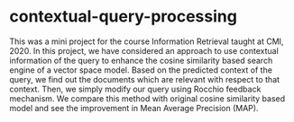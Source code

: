 # contextual-query-processing

This was a mini project for the course Information Retrieval taught at CMI, 2020. 
In this project, we have considered an approach to use contextual information of the query to enhance the cosine
similarity based search engine of a vector space model. Based on the predicted context of the query, we find
out the documents which are relevant with respect to that context. Then, we simply modify our query using
Rocchio feedback mechanism. We compare this method with original cosine similarity based model and see the
improvement in Mean Average Precision (MAP).
